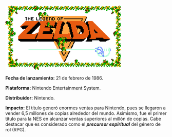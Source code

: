 ![Logo The Legend of Zelda](img/Logo.gif)


**Fecha de lanzamiento:** 21 de febrero de 1986.

**Plataforma:** Nintendo Entertainment System.

**Distribuidor:** Nintendo.

**Impacto:** El título generó enormes ventas para Nintendo, pues se llegaron a vender 6,5 millones de copias alrededor del mundo. Asimismo, fue el primer título para la NES en alcanzar ventas superiores al millón de copias.
Cabe destacar que es considerado como el **_precursor espiritual_** del género de rol (RPG).